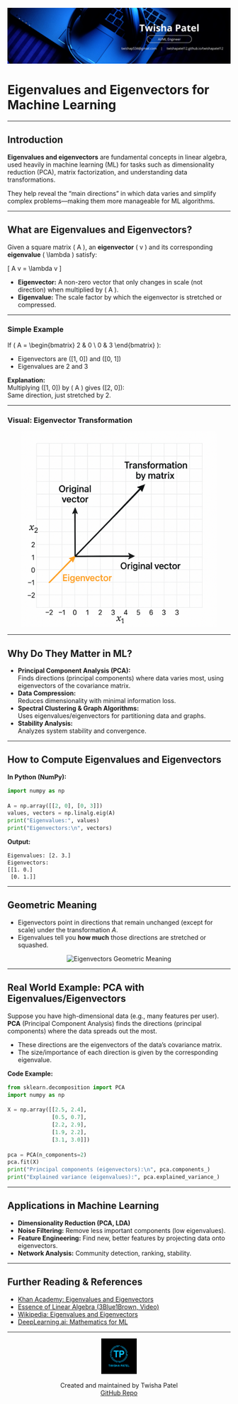 ![Banner](https://github.com/twishapatel12/AI-ML-Journal/blob/main/assets/aiml-banner.png)

# Eigenvalues and Eigenvectors for Machine Learning

---

## Introduction

**Eigenvalues and eigenvectors** are fundamental concepts in linear algebra, used heavily in machine learning (ML) for tasks such as dimensionality reduction (PCA), matrix factorization, and understanding data transformations.

They help reveal the “main directions” in which data varies and simplify complex problems—making them more manageable for ML algorithms.

---

## What are Eigenvalues and Eigenvectors?

Given a square matrix \( A \), an **eigenvector** \( v \) and its corresponding **eigenvalue** \( \lambda \) satisfy:

\[
A v = \lambda v
\]

- **Eigenvector:** A non-zero vector that only changes in scale (not direction) when multiplied by \( A \).
- **Eigenvalue:** The scale factor by which the eigenvector is stretched or compressed.

---

### Simple Example

If \( A = \begin{bmatrix} 2 & 0 \\ 0 & 3 \end{bmatrix} \):

- Eigenvectors are \([1, 0]\) and \([0, 1]\)
- Eigenvalues are 2 and 3

**Explanation:**  
Multiplying \([1, 0]\) by \( A \) gives \([2, 0]\):  
Same direction, just stretched by 2.

---

### Visual: Eigenvector Transformation

<p align="center">
  <img src="https://github.com/twishapatel12/AI-ML-Journal/blob/main/assets/eigenvector-transformation.png" alt="Eigenvector Transformation" width="440"/>
</p>

---

## Why Do They Matter in ML?

- **Principal Component Analysis (PCA):**  
  Finds directions (principal components) where data varies most, using eigenvectors of the covariance matrix.
- **Data Compression:**  
  Reduces dimensionality with minimal information loss.
- **Spectral Clustering & Graph Algorithms:**  
  Uses eigenvalues/eigenvectors for partitioning data and graphs.
- **Stability Analysis:**  
  Analyzes system stability and convergence.

---

## How to Compute Eigenvalues and Eigenvectors

**In Python (NumPy):**

```python
import numpy as np

A = np.array([[2, 0], [0, 3]])
values, vectors = np.linalg.eig(A)
print("Eigenvalues:", values)
print("Eigenvectors:\n", vectors)
````

**Output:**

```
Eigenvalues: [2. 3.]
Eigenvectors:
[[1. 0.]
 [0. 1.]]
```

---

## Geometric Meaning

* Eigenvectors point in directions that remain unchanged (except for scale) under the transformation $A$.
* Eigenvalues tell you **how much** those directions are stretched or squashed.

<p align="center">
  <img src="https://github.com/twishapatel12/AI-ML-Journal/blob/main/assets/eigen-geometric-meaning.png" alt="Eigenvectors Geometric Meaning" width="400"/>
</p>

---

## Real World Example: PCA with Eigenvalues/Eigenvectors

Suppose you have high-dimensional data (e.g., many features per user).
**PCA** (Principal Component Analysis) finds the directions (principal components) where the data spreads out the most.

* These directions are the eigenvectors of the data’s covariance matrix.
* The size/importance of each direction is given by the corresponding eigenvalue.

**Code Example:**

```python
from sklearn.decomposition import PCA
import numpy as np

X = np.array([[2.5, 2.4],
              [0.5, 0.7],
              [2.2, 2.9],
              [1.9, 2.2],
              [3.1, 3.0]])

pca = PCA(n_components=2)
pca.fit(X)
print("Principal components (eigenvectors):\n", pca.components_)
print("Explained variance (eigenvalues):", pca.explained_variance_)
```

---

## Applications in Machine Learning

* **Dimensionality Reduction (PCA, LDA)**
* **Noise Filtering:**
  Remove less important components (low eigenvalues).
* **Feature Engineering:**
  Find new, better features by projecting data onto eigenvectors.
* **Network Analysis:**
  Community detection, ranking, stability.

---

## Further Reading & References

* [Khan Academy: Eigenvalues and Eigenvectors](https://www.khanacademy.org/math/linear-algebra/alternate-bases/eigen-everything/v/linear-algebra-eigen-everything)
* [Essence of Linear Algebra (3Blue1Brown, Video)](https://www.3blue1brown.com/lessons/linear-algebra)
* [Wikipedia: Eigenvalues and Eigenvectors](https://en.wikipedia.org/wiki/Eigenvalues_and_eigenvectors)
* [DeepLearning.ai: Mathematics for ML](https://www.deeplearning.ai/resources/mathematics-for-machine-learning/)

---

<p align="center">
  <img src="https://github.com/twishapatel12/AI-ML-Journal/blob/main/assets/twisha-patel-logo.png" alt="Twisha Patel Logo" width="80"/>
</p>
<p align="center">
  Created and maintained by Twisha Patel  
  <br>
  <a href="https://github.com/twishapatel12/AI-ML-Journal">GitHub Repo</a>
</p>